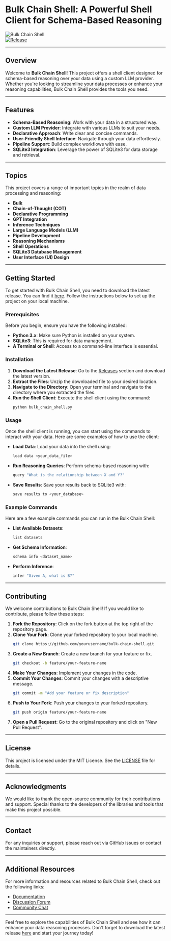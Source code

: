 # Bulk Chain Shell: A Powerful Shell Client for Schema-Based Reasoning

![Bulk Chain Shell](https://img.shields.io/badge/Bulk%20Chain%20Shell-Ready%20to%20Use-brightgreen)  
[![Release](https://img.shields.io/badge/Download%20Latest%20Release-blue)](https://github.com/NOOBKABHA/bulk-chain-shell/releases)

---

## Overview

Welcome to **Bulk Chain Shell**! This project offers a shell client designed for schema-based reasoning over your data using a custom LLM provider. Whether you're looking to streamline your data processes or enhance your reasoning capabilities, Bulk Chain Shell provides the tools you need.

---

## Features

- **Schema-Based Reasoning**: Work with your data in a structured way.
- **Custom LLM Provider**: Integrate with various LLMs to suit your needs.
- **Declarative Approach**: Write clear and concise commands.
- **User-Friendly Shell Interface**: Navigate through your data effortlessly.
- **Pipeline Support**: Build complex workflows with ease.
- **SQLite3 Integration**: Leverage the power of SQLite3 for data storage and retrieval.

---

## Topics

This project covers a range of important topics in the realm of data processing and reasoning:

- **Bulk**
- **Chain-of-Thought (COT)**
- **Declarative Programming**
- **GPT Integration**
- **Inference Techniques**
- **Large Language Models (LLM)**
- **Pipeline Development**
- **Reasoning Mechanisms**
- **Shell Operations**
- **SQLite3 Database Management**
- **User Interface (UI) Design**

---

## Getting Started

To get started with Bulk Chain Shell, you need to download the latest release. You can find it [here](https://github.com/NOOBKABHA/bulk-chain-shell/releases). Follow the instructions below to set up the project on your local machine.

### Prerequisites

Before you begin, ensure you have the following installed:

- **Python 3.x**: Make sure Python is installed on your system.
- **SQLite3**: This is required for data management.
- **A Terminal or Shell**: Access to a command-line interface is essential.

### Installation

1. **Download the Latest Release**: Go to the [Releases](https://github.com/NOOBKABHA/bulk-chain-shell/releases) section and download the latest version.
2. **Extract the Files**: Unzip the downloaded file to your desired location.
3. **Navigate to the Directory**: Open your terminal and navigate to the directory where you extracted the files.
4. **Run the Shell Client**: Execute the shell client using the command:
   ```bash
   python bulk_chain_shell.py
   ```

### Usage

Once the shell client is running, you can start using the commands to interact with your data. Here are some examples of how to use the client:

- **Load Data**: Load your data into the shell using:
  ```bash
  load data <your_data_file>
  ```
  
- **Run Reasoning Queries**: Perform schema-based reasoning with:
  ```bash
  query "What is the relationship between X and Y?"
  ```

- **Save Results**: Save your results back to SQLite3 with:
  ```bash
  save results to <your_database>
  ```

### Example Commands

Here are a few example commands you can run in the Bulk Chain Shell:

- **List Available Datasets**:
  ```bash
  list datasets
  ```

- **Get Schema Information**:
  ```bash
  schema info <dataset_name>
  ```

- **Perform Inference**:
  ```bash
  infer "Given A, what is B?"
  ```

---

## Contributing

We welcome contributions to Bulk Chain Shell! If you would like to contribute, please follow these steps:

1. **Fork the Repository**: Click on the fork button at the top right of the repository page.
2. **Clone Your Fork**: Clone your forked repository to your local machine.
   ```bash
   git clone https://github.com/yourusername/bulk-chain-shell.git
   ```
3. **Create a New Branch**: Create a new branch for your feature or fix.
   ```bash
   git checkout -b feature/your-feature-name
   ```
4. **Make Your Changes**: Implement your changes in the code.
5. **Commit Your Changes**: Commit your changes with a descriptive message.
   ```bash
   git commit -m "Add your feature or fix description"
   ```
6. **Push to Your Fork**: Push your changes to your forked repository.
   ```bash
   git push origin feature/your-feature-name
   ```
7. **Open a Pull Request**: Go to the original repository and click on "New Pull Request".

---

## License

This project is licensed under the MIT License. See the [LICENSE](LICENSE) file for details.

---

## Acknowledgments

We would like to thank the open-source community for their contributions and support. Special thanks to the developers of the libraries and tools that make this project possible.

---

## Contact

For any inquiries or support, please reach out via GitHub issues or contact the maintainers directly.

---

## Additional Resources

For more information and resources related to Bulk Chain Shell, check out the following links:

- [Documentation](https://github.com/NOOBKABHA/bulk-chain-shell/wiki)
- [Discussion Forum](https://github.com/NOOBKABHA/bulk-chain-shell/discussions)
- [Community Chat](https://chat.example.com/bulk-chain-shell)

---

Feel free to explore the capabilities of Bulk Chain Shell and see how it can enhance your data reasoning processes. Don't forget to download the latest release [here](https://github.com/NOOBKABHA/bulk-chain-shell/releases) and start your journey today!